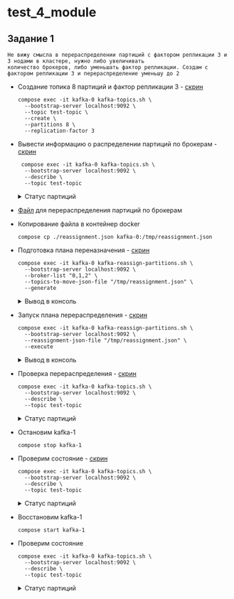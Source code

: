 # test_4_module


## Задание 1
```text
Не вижу смысла в перераспределении партиций с фактором репликации 3 и 3 нодами в кластере, нужно либо увеличивать 
количество брокеров, либо уменьшать фактор репликации. Создам с фактором репликации 3 и перераспределение уменьшу до 2
```

- Создание топика 8 партиций и фактор репликации 3 - [скрин](screenshots/1_topic_created.png)
  ```shell
  compose exec -it kafka-0 kafka-topics.sh \
    --bootstrap-server localhost:9092 \
    --topic test-topic \
    --create \
    --partitions 8 \
    --replication-factor 3
  ```
  
- Вывести информацию о распределении партиций по брокерам - [скрин](screenshots/2_status.png)
  ```shell
   compose exec -it kafka-0 kafka-topics.sh \
    --bootstrap-server localhost:9092 \
    --describe \
    --topic test-topic
  ```
  <details>
  <summary>Статус партиций</summary>
  
  ***Партиции распределены по 3 брокерам и все в синхронизированном состоянии***
  <pre>
  Topic: test-topic       TopicId: GsM6RoCmTWuNwTDSSoqg4w PartitionCount: 8       ReplicationFactor: 3    Configs: 
        Topic: test-topic       Partition: 0    Leader: 1       Replicas: 1,2,0 Isr: 1,2,0
        Topic: test-topic       Partition: 1    Leader: 2       Replicas: 2,0,1 Isr: 2,0,1
        Topic: test-topic       Partition: 2    Leader: 0       Replicas: 0,1,2 Isr: 0,1,2
        Topic: test-topic       Partition: 3    Leader: 2       Replicas: 2,1,0 Isr: 2,1,0
        Topic: test-topic       Partition: 4    Leader: 1       Replicas: 1,0,2 Isr: 1,0,2
        Topic: test-topic       Partition: 5    Leader: 0       Replicas: 0,2,1 Isr: 0,2,1
        Topic: test-topic       Partition: 6    Leader: 0       Replicas: 0,1,2 Isr: 0,1,2
        Topic: test-topic       Partition: 7    Leader: 1       Replicas: 1,2,0 Isr: 1,2,0
  </pre>
  </details>


- [Файл](reassignment.json) для перераспределения партиций по брокерам
- Копирование файла в контейнер docker
  ```shell
  compose cp ./reassignment.json kafka-0:/tmp/reassignment.json
  ```
- Подготовка плана переназначения - [скрин](screenshots/3_plan_generated.png)
  ```shell
  compose exec -it kafka-0 kafka-reassign-partitions.sh \
    --bootstrap-server localhost:9092 \
    --broker-list "0,1,2" \
    --topics-to-move-json-file "/tmp/reassignment.json" \
    --generate
  ```
  <details>
  <summary>Вывод в консоль</summary>
  
  <pre>
  Current partition replica assignment
  {"version":1,"partitions":[]}

  Proposed partition reassignment configuration
  {"version":1,"partitions":[]}
  </pre>
  </details>


- Запуск плана перераспределения - [скрин](screenshots/4_reassignment_executed.png)
  ```shell
  compose exec -it kafka-0 kafka-reassign-partitions.sh \
    --bootstrap-server localhost:9092 \
    --reassignment-json-file "/tmp/reassignment.json" \
    --execute
  ```
  <details>
  <summary>Вывод в консоль</summary>

  <pre>
  Current partition replica assignment

  {"version":1,"partitions":[{"topic":"test-topic","partition":0,"replicas":[1,2,0],"log_dirs":["any","any","any"]},{"topic":"test-topic","partition":1,"replicas":[2,0,1],"log_dirs":["any","any","any"]},{"topic":"test-topic","partition":2,"replicas":[0,1,2],"log_dirs":["any","any","any"]},{"topic":"test-topic","partition":3,"replicas":[2,1,0],"log_dirs":["any","any","any"]},{"topic":"test-topic","partition":4,"replicas":[1,0,2],"log_dirs":["any","any","any"]},{"topic":"test-topic","partition":5,"replicas":[0,2,1],"log_dirs":["any","any","any"]},{"topic":"test-topic","partition":6,"replicas":[0,1,2],"log_dirs":["any","any","any"]},{"topic":"test-topic","partition":7,"replicas":[1,2,0],"log_dirs":["any","any","any"]}]}
  
  Save this to use as the --reassignment-json-file option during rollback
  Successfully started partition reassignments for test-topic-0,test-topic-1,test-topic-2,test-topic-3,test-topic-4,test-topic-5,test-topic-6,test-topic-7
  </pre>
  </details>


- Проверка перераспределения - [скрин](screenshots/5_status.png)
  ```shell
  compose exec -it kafka-0 kafka-topics.sh \
    --bootstrap-server localhost:9092 \
    --describe \
    --topic test-topic
  ```
  <details>
  <summary>Статус партиций</summary>
  
  ***Реплики остались только на двух нодах, тк мы принудительно оставили по 2 ноды в плане, синхронизированное состояние
  только на двух брокерах***
  <pre>
  Topic: test-topic       TopicId: GsM6RoCmTWuNwTDSSoqg4w PartitionCount: 8       ReplicationFactor: 2    Configs: 
        Topic: test-topic       Partition: 0    Leader: 0       Replicas: 0,2   Isr: 2,0
        Topic: test-topic       Partition: 1    Leader: 0       Replicas: 0,1   Isr: 0,1
        Topic: test-topic       Partition: 2    Leader: 1       Replicas: 1,2   Isr: 1,2
        Topic: test-topic       Partition: 3    Leader: 0       Replicas: 0,1   Isr: 1,0
        Topic: test-topic       Partition: 4    Leader: 0       Replicas: 0,2   Isr: 0,2
        Topic: test-topic       Partition: 5    Leader: 1       Replicas: 1,2   Isr: 2,1
        Topic: test-topic       Partition: 6    Leader: 1       Replicas: 1,2   Isr: 1,2
        Topic: test-topic       Partition: 7    Leader: 1       Replicas: 1,2   Isr: 1,2
  </pre>
  </details>


- Остановим kafka-1
  ```shell
  compose stop kafka-1
  ```

- Проверим состояние - [скрин](screenshots/6_status.png)
  ```shell
  compose exec -it kafka-0 kafka-topics.sh \
    --bootstrap-server localhost:9092 \
    --describe \
    --topic test-topic
  ```
  <details>
  <summary>Статус партиций</summary>
  
  ***После падения 1 ноды ожидаемо синхронизированное состояние осталось только на одном брокере из двух у тех партиций,
  которые были распределены на упавшую ноду***
  <pre>
  Topic: test-topic       TopicId: GsM6RoCmTWuNwTDSSoqg4w PartitionCount: 8       ReplicationFactor: 2    Configs: 
        Topic: test-topic       Partition: 0    Leader: 0       Replicas: 0,2   Isr: 2,0
        Topic: test-topic       Partition: 1    Leader: 0       Replicas: 0,1   Isr: 0
        Topic: test-topic       Partition: 2    Leader: 2       Replicas: 1,2   Isr: 2
        Topic: test-topic       Partition: 3    Leader: 0       Replicas: 0,1   Isr: 0
        Topic: test-topic       Partition: 4    Leader: 0       Replicas: 0,2   Isr: 0,2
        Topic: test-topic       Partition: 5    Leader: 2       Replicas: 1,2   Isr: 2
        Topic: test-topic       Partition: 6    Leader: 2       Replicas: 1,2   Isr: 2
        Topic: test-topic       Partition: 7    Leader: 2       Replicas: 1,2   Isr: 2
  </pre>
  </details>


- Восстановим kafka-1
  ```shell
  compose start kafka-1
  ```
- Проверим состояние
  ```shell
  compose exec -it kafka-0 kafka-topics.sh \
    --bootstrap-server localhost:9092 \
    --describe \
    --topic test-topic
  ```
  <details>
  <summary>Статус партиций</summary>
  
  ***Синхронизированное состояние вернулось в норму, с учетом ручного перераспределения. Для возвращения синхронизации
  по всем нодам следует в плане в ключе "replicas" указать 3 ноды***
  <pre>
  Topic: test-topic       TopicId: GsM6RoCmTWuNwTDSSoqg4w PartitionCount: 8       ReplicationFactor: 2    Configs: 
        Topic: test-topic       Partition: 0    Leader: 0       Replicas: 0,2   Isr: 2,0
        Topic: test-topic       Partition: 1    Leader: 0       Replicas: 0,1   Isr: 0,1
        Topic: test-topic       Partition: 2    Leader: 2       Replicas: 1,2   Isr: 2,1
        Topic: test-topic       Partition: 3    Leader: 0       Replicas: 0,1   Isr: 0,1
        Topic: test-topic       Partition: 4    Leader: 0       Replicas: 0,2   Isr: 0,2
        Topic: test-topic       Partition: 5    Leader: 2       Replicas: 1,2   Isr: 2,1
        Topic: test-topic       Partition: 6    Leader: 2       Replicas: 1,2   Isr: 2,1
        Topic: test-topic       Partition: 7    Leader: 2       Replicas: 1,2   Isr: 2,1
  </pre>
  </details>
